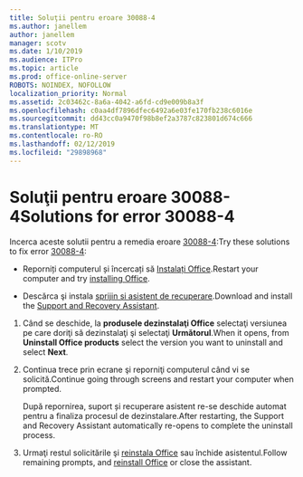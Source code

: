 ```yaml
---
title: Soluţii pentru eroare 30088-4
ms.author: janellem
author: janellem
manager: scotv
ms.date: 1/10/2019
ms.audience: ITPro
ms.topic: article
ms.prod: office-online-server
ROBOTS: NOINDEX, NOFOLLOW
localization_priority: Normal
ms.assetid: 2c03462c-8a6a-4042-a6fd-cd9e009b8a3f
ms.openlocfilehash: c0aa4df7896dfec6492a6e03fe170fb238c6016e
ms.sourcegitcommit: dd43cc0a9470f98b8ef2a3787c823801d674c666
ms.translationtype: MT
ms.contentlocale: ro-RO
ms.lasthandoff: 02/12/2019
ms.locfileid: "29898968"
---
```

# <a name="solutions-for-error-30088-4"></a><span data-ttu-id="f6f32-102">Soluţii pentru eroare 30088-4</span><span class="sxs-lookup"><span data-stu-id="f6f32-102">Solutions for error 30088-4</span></span>


<span data-ttu-id="f6f32-103">Incerca aceste solutii pentru a remedia eroare [30088-4](https://support.office.com/article/d5df89a9-0507-4b4c-92f9-22f457e630aa?wt.mc_id=Alchemy_ClientDIA):</span><span class="sxs-lookup"><span data-stu-id="f6f32-103">Try these solutions to fix error [30088-4](https://support.office.com/article/d5df89a9-0507-4b4c-92f9-22f457e630aa?wt.mc_id=Alchemy_ClientDIA):</span></span>
  
- <span data-ttu-id="f6f32-104">Reporniți computerul și încercați să [Instalați Office](https://portal.office.com/OLS/MySoftware.aspx).</span><span class="sxs-lookup"><span data-stu-id="f6f32-104">Restart your computer and try [installing Office](https://portal.office.com/OLS/MySoftware.aspx).</span></span>
    
- <span data-ttu-id="f6f32-105">Descărca şi instala [sprijin si asistent de recuperare](https://aka.ms/SARA-OfficeUninstall-Alchemy).</span><span class="sxs-lookup"><span data-stu-id="f6f32-105">Download and install the [Support and Recovery Assistant](https://aka.ms/SARA-OfficeUninstall-Alchemy).</span></span>
    
1. <span data-ttu-id="f6f32-106">Când se deschide, la **produsele dezinstalaţi Office** selectaţi versiunea pe care doriţi să dezinstalaţi şi selectaţi **Următorul**.</span><span class="sxs-lookup"><span data-stu-id="f6f32-106">When it opens, from **Uninstall Office products** select the version you want to uninstall and select **Next**.</span></span> 
    
2. <span data-ttu-id="f6f32-107">Continua trece prin ecrane şi reporniţi computerul când vi se solicită.</span><span class="sxs-lookup"><span data-stu-id="f6f32-107">Continue going through screens and restart your computer when prompted.</span></span>
    
    <span data-ttu-id="f6f32-108">După repornirea, suport și recuperare asistent re-se deschide automat pentru a finaliza procesul de dezinstalare.</span><span class="sxs-lookup"><span data-stu-id="f6f32-108">After restarting, the Support and Recovery Assistant automatically re-opens to complete the uninstall process.</span></span>
    
3. <span data-ttu-id="f6f32-109">Urmaţi restul solicitările şi [reinstala Office](https://portal.office.com/OLS/MySoftware.aspx) sau închide asistentul.</span><span class="sxs-lookup"><span data-stu-id="f6f32-109">Follow remaining prompts, and [reinstall Office](https://portal.office.com/OLS/MySoftware.aspx) or close the assistant.</span></span> 
    

